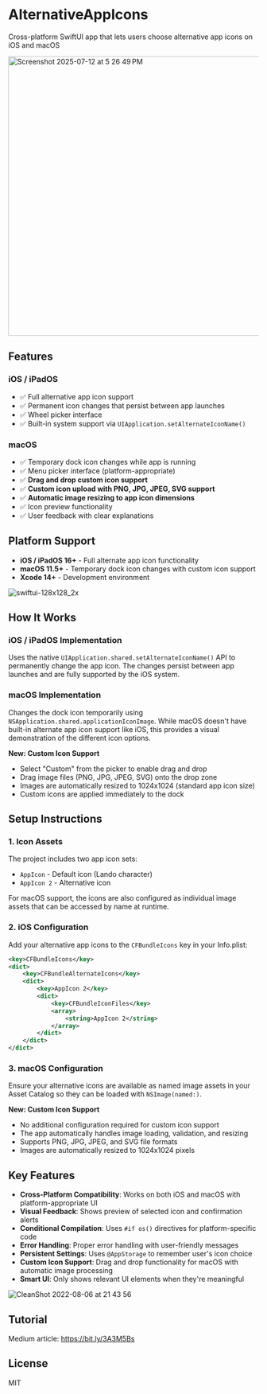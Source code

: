 # AlternativeAppIcons
Cross-platform SwiftUI app that lets users choose alternative app icons on iOS and macOS

<img width="781" height="562" alt="Screenshot 2025-07-12 at 5 26 49 PM" src="https://github.com/user-attachments/assets/90942d82-0a35-4ba5-99bc-bcd8a8a08bfd" />

## Features

### iOS / iPadOS
- ✅ Full alternative app icon support
- ✅ Permanent icon changes that persist between app launches
- ✅ Wheel picker interface
- ✅ Built-in system support via `UIApplication.setAlternateIconName()`

### macOS
- ✅ Temporary dock icon changes while app is running
- ✅ Menu picker interface (platform-appropriate)
- ✅ **Drag and drop custom icon support**
- ✅ **Custom icon upload with PNG, JPG, JPEG, SVG support**
- ✅ **Automatic image resizing to app icon dimensions**
- ✅ Icon preview functionality
- ✅ User feedback with clear explanations

## Platform Support
- **iOS / iPadOS 16+** - Full alternate app icon functionality
- **macOS 11.5+** - Temporary dock icon changes with custom icon support
- **Xcode 14+** - Development environment

![swiftui-128x128_2x](https://user-images.githubusercontent.com/54872601/183251609-f30ad0e8-6fc5-48e1-bb69-47298597c7d3.png)

## How It Works

### iOS / iPadOS Implementation
Uses the native `UIApplication.shared.setAlternateIconName()` API to permanently change the app icon. The changes persist between app launches and are fully supported by the iOS system.

### macOS Implementation
Changes the dock icon temporarily using `NSApplication.shared.applicationIconImage`. While macOS doesn't have built-in alternate app icon support like iOS, this provides a visual demonstration of the different icon options.

**New: Custom Icon Support**
- Select "Custom" from the picker to enable drag and drop
- Drag image files (PNG, JPG, JPEG, SVG) onto the drop zone
- Images are automatically resized to 1024x1024 (standard app icon size)
- Custom icons are applied immediately to the dock

## Setup Instructions

### 1. Icon Assets
The project includes two app icon sets:
- `AppIcon` - Default icon (Lando character)
- `AppIcon 2` - Alternative icon 

For macOS support, the icons are also configured as individual image assets that can be accessed by name at runtime.

### 2. iOS Configuration
Add your alternative app icons to the `CFBundleIcons` key in your Info.plist:

```xml
<key>CFBundleIcons</key>
<dict>
    <key>CFBundleAlternateIcons</key>
    <dict>
        <key>AppIcon 2</key>
        <dict>
            <key>CFBundleIconFiles</key>
            <array>
                <string>AppIcon 2</string>
            </array>
        </dict>
    </dict>
</dict>
```

### 3. macOS Configuration
Ensure your alternative icons are available as named image assets in your Asset Catalog so they can be loaded with `NSImage(named:)`.

**New: Custom Icon Support**
- No additional configuration required for custom icon support
- The app automatically handles image loading, validation, and resizing
- Supports PNG, JPG, JPEG, and SVG file formats
- Images are automatically resized to 1024x1024 pixels

## Key Features

- **Cross-Platform Compatibility**: Works on both iOS and macOS with platform-appropriate UI
- **Visual Feedback**: Shows preview of selected icon and confirmation alerts
- **Conditional Compilation**: Uses `#if os()` directives for platform-specific code
- **Error Handling**: Proper error handling with user-friendly messages
- **Persistent Settings**: Uses `@AppStorage` to remember user's icon choice
- **Custom Icon Support**: Drag and drop functionality for macOS with automatic image processing
- **Smart UI**: Only shows relevant UI elements when they're meaningful

![CleanShot 2022-08-06 at 21 43 56](https://user-images.githubusercontent.com/54872601/183252312-fb8ba89c-edf5-45a4-b1f6-c094c4b38063.gif)

## Tutorial
Medium article: https://bit.ly/3A3M5Bs

## License
MIT
